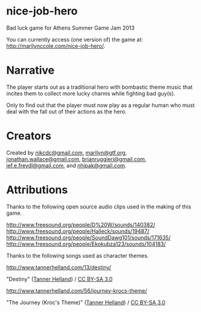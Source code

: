 nice-job-hero
=============

Bad luck game for Athens Summer Game Jam 2013

You can currently access (one version of) the game at: http://marilynccole.com/nice-job-hero/.

Narrative
=========

The player starts out as a traditional hero with bombastic theme music that
incites them to collect more lucky charms while fighting bad guy(s).

Only to find out that the player must now play as a regular human who must deal
with the fall out of their actions as the hero.

Creators
========

Created by nikcdc@gmail.com, marilyn@gtf.org, jonathan.wallace@gmail.com,
brianruggieri@gmail.com, jef.e.freydl@gmail.com, and nhjpak@gmail.com.

Attributions
============

Thanks to the following open source audio clips used in the making of this game.

http://www.freesound.org/people/D%20W/sounds/140382/
http://www.freesound.org/people/Halleck/sounds/19487/
http://www.freesound.org/people/SoundDawg101/sounds/171635/
http://www.freesound.org/people/Ekokubza123/sounds/104183/

Thanks to the following songs used as character themes.

http://www.tannerhelland.com/13/destiny/
<div xmlns:cc="http://creativecommons.org/ns#" xmlns:dct="http://purl.org/dc/terms/" about="http://www.tannerhelland.com/13/destiny/"><span property="dct:title">"Destiny"</span> (<a rel="cc:attributionURL" property="cc:attributionName" href="http://www.tannerhelland.com/13/destiny/">Tanner Helland</a>) / <a rel="license" href="http://creativecommons.org/licenses/by-sa/3.0/">CC BY-SA 3.0</a></div>

http://www.tannerhelland.com/56/journey-krocs-theme/
<div xmlns:cc="http://creativecommons.org/ns#" xmlns:dct="http://purl.org/dc/terms/" about="http://www.tannerhelland.com/56/journey-krocs-theme/"><span property="dct:title">"The Journey (Kroc's Theme)"</span> (<a rel="cc:attributionURL" property="cc:attributionName" href="http://www.tannerhelland.com/56/journey-krocs-theme/">Tanner Helland</a>) / <a rel="license" href="http://creativecommons.org/licenses/by-sa/3.0/">CC BY-SA 3.0</a></div>
